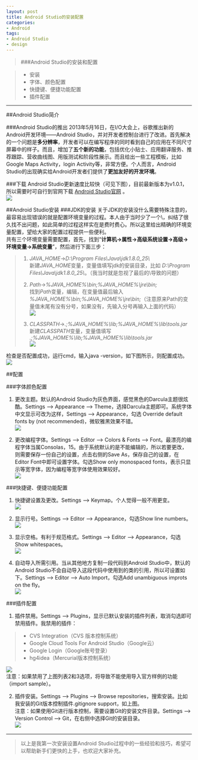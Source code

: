 ```yaml
---
layout: post
title: Android Studio的安装配置
categories:
- Android
tags:
- Android Studio
- design
---
```



>###Android Studio的安装和配置

>- 安装
>- 字体、颜色配置
>- 快捷键、便捷功能配置
>- 插件配置

---

##Android Studio简介

###Android Studio的推出
2013年5月16日，在I/O大会上，谷歌推出新的Android开发环境——Android Studio，并对开发者控制台进行了改进。首先解决的一个问题是**多分辨率**，开发者可以在编写程序的同时看到自己的应用在不同尺寸屏幕中的样子。而且，增加了**五个新的功能**，包括优化小贴士、应用翻译服务、推荐跟踪、营收曲线图、用版测试和阶段性展示。而且给出一些工程模板，比如Google Maps Activity，login Activity等，非常方便。个人而言，Android Studio的出现确实给Android开发者们提供了**更加友好的开发环境**。

###下载
Android Studio更新速度比较快（可见下图），目前最新版本为v1.0.1，所以需要时可自行到官网下载 [Android Studio官网](https://developer.android.com/sdk/installing/studio.html#download "https://developer.android.com/sdk/installing/studio.html#download") 。  
![](/image/version.png)

##Android Studio安装
###JDK的安装
关于JDK的安装没什么需要特殊注意的，最容易出现错误的就是配置环境变量的过程。本人由于当时少了一个\，纠结了很久找不出问题，如此简单的过程这样实在是费时费心。所以这里给出精确的环境变量配置，望给大家的配置过程提供一些便利。  
共有三个环境变量需要配置，首先，找到“**计算机→属性→高级系统设置→高级→环境变量→系统变量**”，然后进行下面三步：  
> 1. *JAVA_HOME*→*D:\Program Files\Java\jdk1.8.0_25\\*   
> 新建*JAVA_HOME*变量，变量值填写jdk的安装目录，比如 *D:\Program Files\Java\jdk1.8.0_25\\*。（我当时就是忽视了最后的\导致的问题）
> 
> 2. *Path*→*%JAVA_HOME%\bin;%JAVA_HOME%\jre\bin;*    
> 找到*Path*变量，编辑，在变量值最后输入 *%JAVA_HOME%\bin;%JAVA_HOME%\jre\bin;*（注意原来Path的变量值末尾有没有分号，如果没有，先输入分号再输入上面的代码）   
> ![](/image/path.png) 
> 
> 3. *CLASSPATH*→*.;%JAVA_HOME%\lib;%JAVA_HOME%\lib\tools.jar*    
> 新建*CLASSPATH*变量，变量值填写 *.;%JAVA_HOME%\lib;%JAVA_HOME%\lib\tools.jar*     
![](/image/classpath.png)  

检查是否配置成功，运行cmd，输入java -version，如下图所示，则配置成功。  
![](/image/test.png)

##配置

###字体颜色配置

1. 更改主题。默认的Android Studio为灰色界面，感觉黑色的Darcula主题很炫酷。Settings --> Appearance --> Theme，选择Darcula主题即可。系统字体中文显示可改为这样，Settings --> Appearance，勾选 Override default fonts by (not recommended)，微软雅黑效果不错。  
![](/image/theme.png)

2. 更改编程字体。Settings --> Editor --> Colors & Fonts --> Font。最漂亮的编程字体当属Consolas，15。由于系统默认的是不能编辑的，所以若要更改，则需要保存一份自己的设置，点击右侧的Save As，保存自己的设置，在Editor Font中即可设置字体。勾选Show only monospaced fonts，表示只显示等宽字体，因为编程等宽字体使用效果较好。  
![](/image/editfont.png)

###快捷键、便捷功能配置

1. 快捷键设置及更改。Settings --> Keymap。个人觉得一般不用更变。  
![](/image/keymap.png)

2. 显示行号。Settings --> Editor --> Appearance，勾选Show line numbers。  
![](/image/linenum.png)

3. 显示空格。有利于规范格式。Settings --> Editor --> Appearance，勾选Show whitespaces。  
![](/image/whitespace.png)

4. 自动导入所需引用。当从其他地方复制一段代码到Android Studio中，默认的Android Studio不会自动导入这段代码中使用到的类的引用，所以可设置如下。Settings --> Editor --> Auto Import，勾选Add unambiguous improts on the fly。  
![](/image/autoimport.png)

###插件配置

1. 插件禁用。Settings --> Plugins，显示已默认安装的插件列表，取消勾选即可禁用插件。我禁用的插件：
> - CVS Integration（CVS 版本控制系统）
> - Google Cloud Tools For Android Studio（Google云）
> - Google Login（Google账号登录）
> - hg4idea（Mercurial版本控制系统）

![](/image/plugins.png)  
注意：如果禁用了上图列表2和3选项，将导致不能使用导入官方样例的功能（import sample）。  

2. 插件安装。Settings --> Plugins --> Browse repositories，搜索安装。比如我安装的Git版本控制插件.gitignore support，如上图。   
注意：如果使用Git进行版本控制，需要设置Git的安装文件目录。Settings --> Version Control --> Git，在右侧中选择Git的安装目录。  
![](/image/versioncontrol.png)

------


> 以上是我第一次安装设置Android Studio过程中的一些经验和技巧，希望可以帮助新手们更快的上手，也欢迎大家补充。